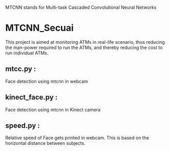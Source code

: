 MTCNN stands for Multi-task Cascaded Convolutional Neural Networks

# MTCNN_Secuai
This project is aimed at monitoring ATMs in real-life scenario, thus reducing the man-power required to run the ATMs, and thereby reducing the cost to run individual ATMs.

## mtcc.py :
Face detection using mtcnn in webcam

## kinect_face.py : 
Face detection using mtcnn in Kinect camera

## speed.py : 
Relative speed of Face gets printed in webcam. This is based on the horizontal distance between subjects.
